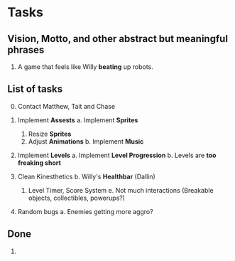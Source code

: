 # Tasks

## Vision, Motto, and other abstract but meaningful phrases

1. A game that feels like Willy **beating** up robots.

## List of tasks

0. Contact Matthew, Tait and Chase

1. Implement **Assests**
  a. Implement **Sprites**
    1) Resize **Sprites**
    2) Adjust **Animations**
  b. Implement **Music**

2. Implement **Levels**
  a. Implement **Level Progression**
  b. Levels are **too freaking short**

3. Clean Kinesthetics
  b. Willy's **Healthbar** (Dallin)
    1) Level Timer, Score System
  e. Not much interactions (Breakable objects, collectibles, powerups?)

4. Random bugs
  a. Enemies getting more aggro?

## Done

1. 

